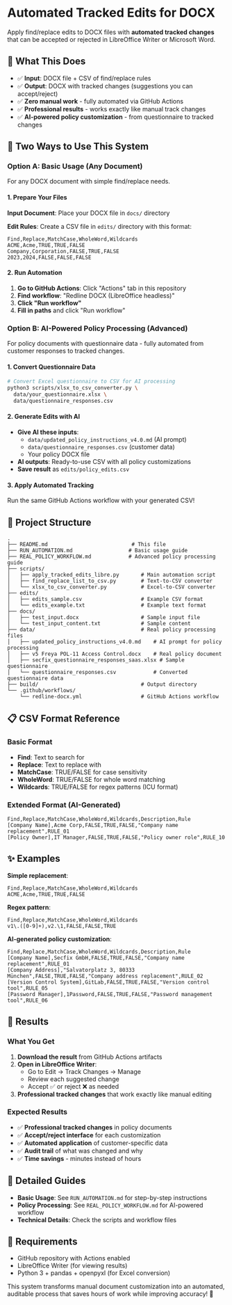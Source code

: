 # Automated Tracked Edits for DOCX

Apply find/replace edits to DOCX files with **automated tracked changes** that can be accepted or rejected in LibreOffice Writer or Microsoft Word.

## 🎯 What This Does

- ✅ **Input**: DOCX file + CSV of find/replace rules
- ✅ **Output**: DOCX with tracked changes (suggestions you can accept/reject)
- ✅ **Zero manual work** - fully automated via GitHub Actions
- ✅ **Professional results** - works exactly like manual track changes
- ✅ **AI-powered policy customization** - from questionnaire to tracked changes

## 🚀 Two Ways to Use This System

### Option A: Basic Usage (Any Document)

For any DOCX document with simple find/replace needs.

#### 1. Prepare Your Files

**Input Document**: Place your DOCX file in `docs/` directory

**Edit Rules**: Create a CSV file in `edits/` directory with this format:

```csv
Find,Replace,MatchCase,WholeWord,Wildcards
ACME,Acme,TRUE,TRUE,FALSE
Company,Corporation,FALSE,TRUE,FALSE
2023,2024,FALSE,FALSE,FALSE
```

#### 2. Run Automation

1. **Go to GitHub Actions**: Click "Actions" tab in this repository
2. **Find workflow**: "Redline DOCX (LibreOffice headless)"
3. **Click "Run workflow"**
4. **Fill in paths** and click "Run workflow"

### Option B: AI-Powered Policy Processing (Advanced)

For policy documents with questionnaire data - fully automated from customer responses to tracked changes.

#### 1. Convert Questionnaire Data

```bash
# Convert Excel questionnaire to CSV for AI processing
python3 scripts/xlsx_to_csv_converter.py \
  data/your_questionnaire.xlsx \
  data/questionnaire_responses.csv
```

#### 2. Generate Edits with AI

- **Give AI these inputs**:
  - `data/updated_policy_instructions_v4.0.md` (AI prompt)
  - `data/questionnaire_responses.csv` (customer data)
  - Your policy DOCX file
- **AI outputs**: Ready-to-use CSV with all policy customizations
- **Save result** as `edits/policy_edits.csv`

#### 3. Apply Automated Tracking

Run the same GitHub Actions workflow with your generated CSV!

## 📁 Project Structure

```
.
├── README.md                           # This file
├── RUN_AUTOMATION.md                  # Basic usage guide
├── REAL_POLICY_WORKFLOW.md            # Advanced policy processing guide
├── scripts/
│   ├── apply_tracked_edits_libre.py       # Main automation script
│   ├── find_replace_list_to_csv.py        # Text-to-CSV converter
│   └── xlsx_to_csv_converter.py           # Excel-to-CSV converter
├── edits/
│   ├── edits_sample.csv                   # Example CSV format
│   └── edits_example.txt                  # Example text format
├── docs/
│   ├── test_input.docx                    # Sample input file
│   └── test_input_content.txt             # Sample content
├── data/                                  # Real policy processing files
│   ├── updated_policy_instructions_v4.0.md    # AI prompt for policy processing
│   ├── v5 Freya POL-11 Access Control.docx    # Real policy document
│   ├── secfix_questionnaire_responses_saas.xlsx # Sample questionnaire
│   └── questionnaire_responses.csv            # Converted questionnaire data
├── build/                                 # Output directory
└── .github/workflows/
    └── redline-docx.yml                   # GitHub Actions workflow
```

## 📋 CSV Format Reference

### Basic Format

- **Find**: Text to search for
- **Replace**: Text to replace with
- **MatchCase**: TRUE/FALSE for case sensitivity
- **WholeWord**: TRUE/FALSE for whole word matching
- **Wildcards**: TRUE/FALSE for regex patterns (ICU format)

### Extended Format (AI-Generated)

```csv
Find,Replace,MatchCase,WholeWord,Wildcards,Description,Rule
[Company Name],Acme Corp,FALSE,TRUE,FALSE,"Company name replacement",RULE_01
[Policy Owner],IT Manager,FALSE,TRUE,FALSE,"Policy owner role",RULE_10
```

## ✨ Examples

**Simple replacement**:

```csv
Find,Replace,MatchCase,WholeWord,Wildcards
ACME,Acme,TRUE,TRUE,FALSE
```

**Regex pattern**:

```csv
Find,Replace,MatchCase,WholeWord,Wildcards
v1\.([0-9]+),v2.\1,FALSE,FALSE,TRUE
```

**AI-generated policy customization**:

```csv
Find,Replace,MatchCase,WholeWord,Wildcards,Description,Rule
[Company Name],Secfix GmbH,FALSE,TRUE,FALSE,"Company name replacement",RULE_01
[Company Address],"Salvatorplatz 3, 80333 München",FALSE,TRUE,FALSE,"Company address replacement",RULE_02
[Version Control System],GitLab,FALSE,TRUE,FALSE,"Version control tool",RULE_05
[Password Manager],1Password,FALSE,TRUE,FALSE,"Password management tool",RULE_06
```

## 🎉 Results

### What You Get

1. **Download the result** from GitHub Actions artifacts
2. **Open in LibreOffice Writer**:
   - Go to Edit → Track Changes → Manage
   - Review each suggested change
   - Accept ✅ or reject ❌ as needed
3. **Professional tracked changes** that work exactly like manual editing

### Expected Results

- ✅ **Professional tracked changes** in policy documents
- ✅ **Accept/reject interface** for each customization
- ✅ **Automated application** of customer-specific data
- ✅ **Audit trail** of what was changed and why
- ✅ **Time savings** - minutes instead of hours

## 📖 Detailed Guides

- **Basic Usage**: See `RUN_AUTOMATION.md` for step-by-step instructions
- **Policy Processing**: See `REAL_POLICY_WORKFLOW.md` for AI-powered workflow
- **Technical Details**: Check the scripts and workflow files

## 🔧 Requirements

- GitHub repository with Actions enabled
- LibreOffice Writer (for viewing results)
- Python 3 + pandas + openpyxl (for Excel conversion)

This system transforms manual document customization into an automated, auditable process that saves hours of work while improving accuracy! 🎉
